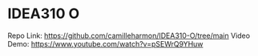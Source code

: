 # IDEA310 O
Repo Link: https://github.com/camilleharmon/IDEA310-O/tree/main
Video Demo: https://www.youtube.com/watch?v=pSEWrQ9YHuw
